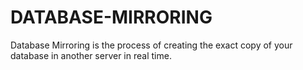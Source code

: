 # DATABASE-MIRRORING
Database Mirroring is the process of creating the exact copy of your database in another server in real time.
